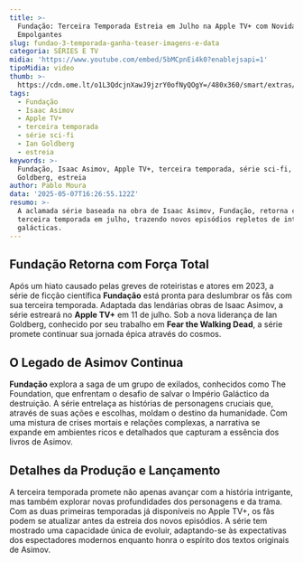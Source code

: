 ```yaml
---
title: >-
  Fundação: Terceira Temporada Estreia em Julho na Apple TV+ com Novidades
  Empolgantes
slug: fundao-3-temporada-ganha-teaser-imagens-e-data
categoria: SÉRIES E TV
midia: 'https://www.youtube.com/embed/5bMCpnEi4k0?enablejsapi=1'
tipoMidia: video
thumb: >-
  https://cdn.ome.lt/o1L3QdcjnXawJ9jzrY0ofNyQOgY=/480x360/smart/extras/conteudos/omelete_THUMB_-_2025-05-07T130149.984.png
tags:
  - Fundação
  - Isaac Asimov
  - Apple TV+
  - terceira temporada
  - série sci-fi
  - Ian Goldberg
  - estreia
keywords: >-
  Fundação, Isaac Asimov, Apple TV+, terceira temporada, série sci-fi, Ian
  Goldberg, estreia
author: Pablo Moura
data: '2025-05-07T16:26:55.122Z'
resumo: >-
  A aclamada série baseada na obra de Isaac Asimov, Fundação, retorna com sua
  terceira temporada em julho, trazendo novos episódios repletos de intrigas
  galácticas.
---
```


## Fundação Retorna com Força Total

Após um hiato causado pelas greves de roteiristas e atores em 2023, a série de ficção científica **Fundação** está pronta para deslumbrar os fãs com sua terceira temporada. Adaptada das lendárias obras de Isaac Asimov, a série estreará no **Apple TV+** em 11 de julho. Sob a nova liderança de Ian Goldberg, conhecido por seu trabalho em **Fear the Walking Dead**, a série promete continuar sua jornada épica através do cosmos.

## O Legado de Asimov Continua

**Fundação** explora a saga de um grupo de exilados, conhecidos como The Foundation, que enfrentam o desafio de salvar o Império Galáctico da destruição. A série entrelaça as histórias de personagens cruciais que, através de suas ações e escolhas, moldam o destino da humanidade. Com uma mistura de crises mortais e relações complexas, a narrativa se expande em ambientes ricos e detalhados que capturam a essência dos livros de Asimov.

## Detalhes da Produção e Lançamento

A terceira temporada promete não apenas avançar com a história intrigante, mas também explorar novas profundidades dos personagens e da trama. Com as duas primeiras temporadas já disponíveis no Apple TV+, os fãs podem se atualizar antes da estreia dos novos episódios. A série tem mostrado uma capacidade única de evoluir, adaptando-se às expectativas dos espectadores modernos enquanto honra o espírito dos textos originais de Asimov.

